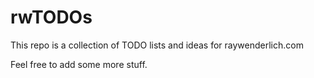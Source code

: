 # rwTODOs

This repo is a collection of TODO lists and ideas for raywenderlich.com

Feel free to add some more stuff.
